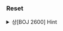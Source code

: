 ### Reset

<details><summary>상[BOJ 2600] Hint</summary>
~~~
DP 이용
dp[i][j] : k1,k2 구슬의 개수가 각각 (i,j)일때 누가 이길지 (0,0)부터 저장해보자.
~~~
</details>
